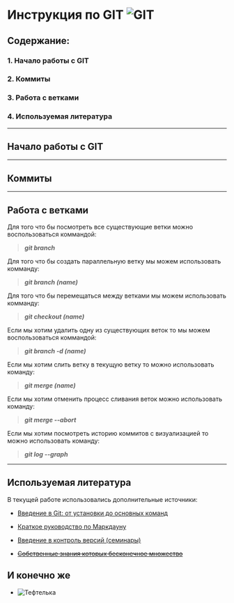 # Инструкция по GIT ![GIT](git.png)

## Содержание:
### 1. Начало работы с GIT
### 2. Коммиты
### 3. Работа с ветками
### 4. Используемая литература

***

## Начало работы с GIT

***

## Коммиты

***

## Работа с ветками

Для того что бы посмотреть все существующие ветки можно воспользоваться коммандой:

>***git branch***

Для того что бы создать параллельную ветку мы можем использовать комманду:

>***git branch (name)***

Для того что бы перемещаться между ветками мы можем использовать комманду:

>***git checkout (name)***

Если мы хотим удалить одну из существующих веток то мы можем воспользоваться коммандой:

>***git branch -d (name)***

Если мы хотим слить ветку в текущую ветку то можно использовать команду:

>***git merge (name)***

Если мы хотим отменить процесс сливания веток можно использовать команду:

>***git merge --abort***

Если мы хотим посмотреть историю коммитов с визуализацией то можно использовать команду:

>***git log --graph***

***

## Используемая литература
В текущей работе использовались дополнительные источники:
* [Введение в Git: от установки до основных команд](https://tproger.ru/translations/beginner-git-cheatsheet/#part4)
* [Краткое руководство по Маркдауну](https://paulradzkov.com/2014/markdown_cheatsheet/)
* [Введение в контроль версий (семинары)](https://gb.ru/lessons/234458)

* [~~Собственные знания которых бесконечное множество~~]()

## И конечно же
* ![Тефтелька](Teftelka.png)